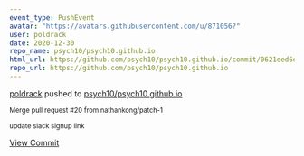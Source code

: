```yaml
---
event_type: PushEvent
avatar: "https://avatars.githubusercontent.com/u/871056?"
user: poldrack
date: 2020-12-30
repo_name: psych10/psych10.github.io
html_url: https://github.com/psych10/psych10.github.io/commit/0621eed6dd0587b3f4ff2162fd34ab4555732868
repo_url: https://github.com/psych10/psych10.github.io
---
```


<a href='https://github.com/poldrack' target='_blank'>poldrack</a> pushed to <a href='https://github.com/psych10/psych10.github.io' target='_blank'>psych10/psych10.github.io</a>

<small>Merge pull request #20 from nathankong/patch-1

update slack signup link</small>

<a href='https://github.com/psych10/psych10.github.io/commit/0621eed6dd0587b3f4ff2162fd34ab4555732868' target='_blank'>View Commit</a>